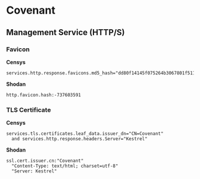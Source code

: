 # Covenant

## Management Service (HTTP/S)

### Favicon

**Censys**

```text
services.http.response.favicons.md5_hash="dd80f14145f075264b3067801f511c2f"
```

**Shodan**

```text
http.favicon.hash:-737603591
```

### TLS Certificate

**Censys**

```text
services.tls.certificates.leaf_data.issuer_dn="CN=Covenant" 
  and services.http.response.headers.Server="Kestrel"
```

**Shodan**

```text
ssl.cert.issuer.cn:"Covenant"
  "Content-Type: text/html; charset=utf-8"
  "Server: Kestrel"
```
